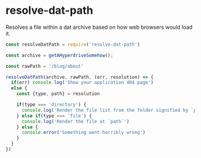 # resolve-dat-path
Resolves a file within a dat archive based on how web browsers would load it.

```js
const resolveDatPath = require('resolve-dat-path')

const archive = getAHyperdriveSomehow();

const rawPath = '/blog/about'

resolveDatPath(archive, rawPath, (err, resolution) => {
  if(err) console.log('Show your application 404 page')
  else {
    const {type, path} = resolution

    if(type === 'directory') {
      console.log('Render the file list from the folder signified by `path`')
    } else if(type === 'file') {
      console.log('Render the file at `path`')
    } else {
      console.error('Something went horribly wrong')
    }
  }
})
```
